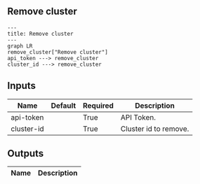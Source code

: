## Remove cluster

```mermaid
---
title: Remove cluster
---
graph LR
remove_cluster["Remove cluster"]
api_token ---> remove_cluster
cluster_id ---> remove_cluster
```
## Inputs
| Name | Default | Required | Description |
| --- | --- | --- | --- |
| api-token |  | True | API Token. |
| cluster-id |  | True | Cluster id to remove. |

## Outputs
| Name | Description |
| --- | --- |


